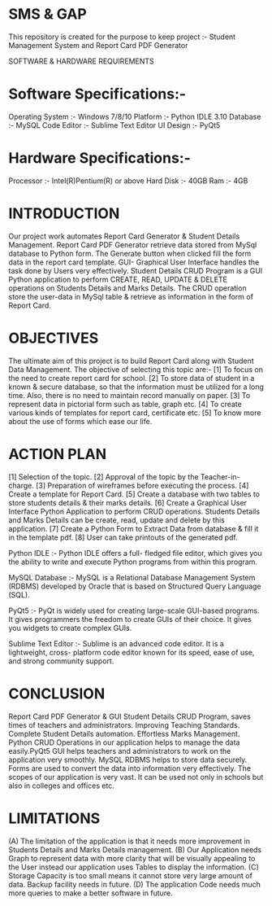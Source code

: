 # SMS & GAP
 This repository is created for the purpose to keep project :- Student Management System and  Report Card PDF Generator
 
 
 SOFTWARE & HARDWARE REQUIREMENTS
# Software Specifications:-
Operating System :- Windows 7/8/10
Platform :- Python IDLE 3.10
Database :- MySQL
Code Editor :- Sublime Text Editor
UI Design :- PyQt5
# Hardware Specifications:-
Processor :- Intel(R)Pentium(R) or above
Hard Disk :- 40GB
Ram :- 4GB


# INTRODUCTION
Our project work automates Report Card
Generator & Student Details Management.
Report Card PDF Generator retrieve data stored
from MySql database to Python form. The
Generate button when clicked fill the form data
in the report card template. GUI- Graphical User
Interface handles the task done by Users very
effectively. Student Details CRUD Program is a
GUI Python application to perform CREATE,
READ, UPDATE & DELETE operations on
Students Details and Marks Details. The CRUD
operation store the user-data in MySql table &
retrieve as information in the form of Report
Card.



# OBJECTIVES
The ultimate aim of this project is to build
Report Card along with Student Data
Management.
The objective of selecting this topic are:-
[1] To focus on the need to create report card
for school.
[2] To store data of student in a known &
secure database, so that the information must
be utilized for a long time. Also, there is no
need to maintain record manually on paper.
[3] To represent data in pictorial form such as
table, graph etc.
[4] To create various kinds of templates for
report card, certificate etc.
[5] To know more about the use of forms which
ease our life.



# ACTION PLAN
[1] Selection of the topic.
[2] Approval of the topic by the Teacher-in-
charge.
[3] Preparation of wireframes before executing
the process.
[4] Create a template for Report Card.
[5] Create a database with two tables to store
students details & their marks details.
[6] Create a Graphical User Interface Python
Application to perform CRUD operations.
Students Details and Marks Details can be
create, read, update and delete by this
application.
[7] Create a Python Form to Extract Data from
database & fill it in the template pdf.
[8] User can take printouts of the generated pdf.



Python IDLE :- Python IDLE offers a full-
fledged file editor, which gives you the ability to
write and execute Python programs from within
this program.

MySQL Database :- MySQL is a Relational
Database Management System (RDBMS)
developed by Oracle that is based on Structured
Query Language (SQL).

PyQt5 :- PyQt is widely used for creating
large-scale GUI-based programs. It gives
programmers the freedom to create GUIs of
their choice. It gives you widgets to create
complex GUIs.

Sublime Text Editor :- Sublime is an
advanced code editor. It is a lightweight, cross-
platform code editor known for its speed, ease
of use, and strong community support.



# CONCLUSION
Report Card PDF Generator & GUI Student
Details CRUD Program, saves times of teachers
and administrators. Improving Teaching
Standards. Complete Student Details
automation. Effortless Marks Management.
Python CRUD Operations in our application
helps to manage the data easily.PyQt5 GUI
helps teachers and administrators to work on
the application very smoothly. MySQL RDBMS
helps to store data securely. Forms are used to
convert the data into information very
effectively. The scopes of our application is very
vast. It can be used not only in schools but also
in colleges and offices etc.



# LIMITATIONS
(A) The limitation of the application is that it
needs more improvement in Students Details
and Marks Details management.
(B) Our Application needs Graph to represent
data with more clarity that will be visually
appealing to the User instead our application
uses Tables to display the information.
(C) Storage Capacity is too small means it
cannot store very large amount of data. Backup
facility needs in future.
(D) The application Code needs much more
queries to make a better software in future.
